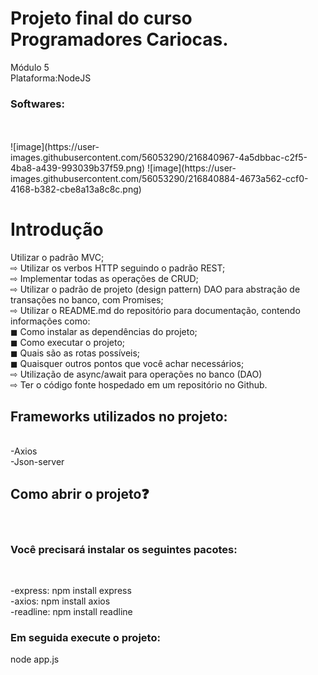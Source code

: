 # Projeto final do curso Programadores Cariocas.<br> 
Módulo 5<br> 
Plataforma:NodeJS<br>
<h3>Softwares:</h3><br></br> ![image](https://user-images.githubusercontent.com/56053290/216840967-4a5dbbac-c2f5-4ba8-a439-993039b37f59.png)
![image](https://user-images.githubusercontent.com/56053290/216840884-4673a562-ccf0-4168-b382-cbe8a13a8c8c.png)<br>

<h1>Introdução</h1>

Utilizar o padrão MVC;<br>
⇨ Utilizar os verbos HTTP seguindo o padrão REST;<br>
⇨ Implementar todas as operações de CRUD;<br>
⇨ Utilizar o padrão de projeto (design pattern) DAO para abstração de transações no banco, com Promises;<br>
⇨ Utilizar o README.md do repositório para documentação, contendo informações como:<br>
◼ Como instalar as dependências do projeto;<br>
◼ Como executar o projeto;<br>
◼ Quais são as rotas possíveis;<br>
◼ Quaisquer outros pontos que você achar necessários;<br>
⇨ Utilização de async/await para operações no banco (DAO)<br>
⇨ Ter o código fonte hospedado em um repositório no Github.<br>


<h2>Frameworks utilizados no projeto:</h2><br>
-Axios<br>-Json-server

<h2>Como abrir o projeto❓</h2><br>
<h3>Você precisará instalar os seguintes pacotes:</h3><br>

-express: npm install express<br>
-axios: npm install axios<br>
-readline: npm install readline

<h3>Em seguida execute o projeto:</h3>
node app.js

